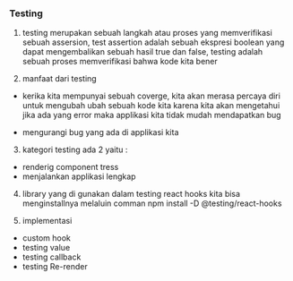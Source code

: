 ### Testing

1. testing merupakan sebuah langkah atau proses yang memverifikasi sebuah assersion, test assertion adalah sebuah ekspresi boolean yang dapat mengembalikan sebuah hasil true dan false, testing adalah sebuah proses memverifikasi bahwa kode kita bener

2. manfaat dari testing
 - kerika kita mempunyai sebuah coverge, kita akan merasa percaya diri untuk mengubah ubah sebuah kode kita karena kita akan mengetahui jika ada yang error maka applikasi kita tidak mudah mendapatkan bug

 - mengurangi bug yang ada di applikasi kita 

3. kategori testing ada 2 yaitu :
 - renderig component tress 
 - menjalankan applikasi lengkap

4. library yang di gunakan dalam testing react hooks kita bisa menginstallnya melaluin comman npm install -D @testing/react-hooks

5. implementasi
 - custom hook
 - testing value 
 - testing callback
 - testing Re-render